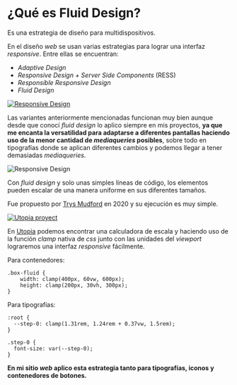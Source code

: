 # ¿Qué es Fluid Design?

Es una estrategia de diseño para multidispositivos. 

En el diseño _web_ se usan varias estrategias para lograr una interfaz _responsive_.
Entre ellas se encuentran:

- _Adaptive Design_
- _Responsive Design + Server Side Components_ (RESS)
- _Responsible Responsive Design_
- _Fluid Design_

[![Responsive Design](https://res.cloudinary.com/marcomontalbano/image/upload/v1655913221/video_to_markdown/images/youtube--jUQ2-C5ZNRc-c05b58ac6eb4c4700831b2b3070cd403.jpg)](https://www.youtube.com/watch?v=jUQ2-C5ZNRc&t=52s "")

Las variantes anteriormente mencionadas funcionan muy bien aunque desde que conocí _fluid design_ lo aplico siempre en mis proyectos, **ya que me encanta la versatilidad para adaptarse a diferentes pantallas haciendo uso de la menor cantidad de _mediaqueries_ posibles**, sobre todo en tipografías donde se aplican diferentes cambios y podemos llegar a tener demasiadas _mediaqueries_.

![Responsive Design](https://i.imgur.com/i6UgYEb.png)

Con _fluid design_ y solo unas simples líneas de código, los elementos pueden escalar de una manera uniforme en sus diferentes tamaños.

Fue propuesto por [Trys Mudford](https://www.trysmudford.com/) en 2020 y su ejecución es muy simple. 

[![Utopia proyect](https://res.cloudinary.com/marcomontalbano/image/upload/v1655992412/video_to_markdown/images/youtube--DDuGtN-GakA-c05b58ac6eb4c4700831b2b3070cd403.jpg)](https://www.youtube.com/watch?v=DDuGtN-GakA "Utopia proyect")

En [Utopia](https://utopia.fyi) podemos encontrar una calculadora de escala y haciendo uso de la función _clamp_ nativa de _css_ junto con las unidades del _viewport_ lograremos una interfaz _responsive_ fácilmente.

Para contenedores:

~~~
.box-fluid {
    width: clamp(400px, 60vw, 600px);
    height: clamp(200px, 30vh, 300px);
}
~~~

Para tipografías:

```
:root {
  --step-0: clamp(1.31rem, 1.24rem + 0.37vw, 1.5rem);
}

.step-0 {
  font-size: var(--step-0);
}
```

**En mi sitio _web_ aplico esta estrategia tanto para tipografías, iconos y contenedores de botones.**
